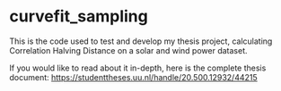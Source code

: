 # curvefit_sampling

This is the code used to test and develop my thesis project, calculating Correlation Halving Distance on a solar and wind power dataset.

If you would like to read about it in-depth, here is the complete thesis document: https://studenttheses.uu.nl/handle/20.500.12932/44215
